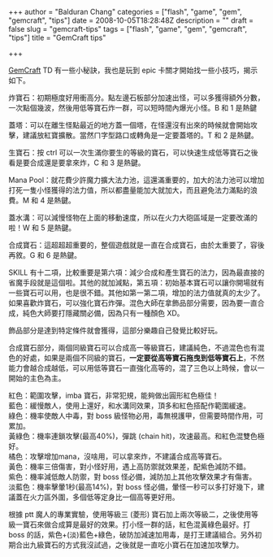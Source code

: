 +++
author = "Balduran Chang"
categories = ["flash", "game", "gem", "gemcraft", "tips"]
date = 2008-10-05T18:28:48Z
description = ""
draft = false
slug = "gemcraft-tips"
tags = ["flash", "game", "gem", "gemcraft", "tips"]
title = "GemCraft tips"

+++


[GemCraft](http://balduran.twbbs.org/2008/10/03/gemcraft-%e5%a5%bd%e7%8e%a9%e7%9a%84-flash-td-%e9%81%8a%e6%88%b2/) TD 有一些小秘訣，我也是玩到 epic 卡關才開始找一些小技巧，揭示如下。

炸寶石：初期極度好用衝高分。點左邊石板部分加速出怪，可以多獲得額外分數，一次點個幾波，然後用低等寶石炸一群，可以短時間內爆光小怪。B 和 1 是熱鍵

蓋塔：可以在離生怪點最近的地方蓋一個塔，在怪還沒有出來的時候就會開始攻擊，建議放紅寶擴散。當然ㄇ字型路口或轉角是一定要蓋塔的。T 和 2 是熱鍵。

生寶石：按 ctrl 可以一次生滿你要生的等級的寶石，可以快速生成低等寶石之後看是要合成還是要拿來炸，C 和 3 是熱鍵。

Mana Pool：就花費少許魔力擴大法力池，這還滿重要的，加大的法力池可以增加打死一隻小怪獲得的法力值，所以都盡量能加大就加大，而且避免法力滿點的浪費。M 和 4 是熱鍵。

蓋水溝：可以減慢怪物在上面的移動速度，所以在火力大砲區域是一定要改滿的啦！W 和 5 是熱鍵。

合成寶石：這超超超重要的，整個遊戲就是一直在合成寶石，由於太重要了，容後再敘。G 和 6 是熱鍵。

SKILL 有十二項，比較重要是第六項：減少合成和產生寶石的法力，因為最直接的省魔手段就是這個啦。其他的就加減點，第五項：初始基本寶石可以讓你開場就有一些寶石可以用，也是很不錯。其他如第一第二項，增加的法力值就真的太少了。如果喜歡炸寶石，可以強化寶石炸彈。混色大師在拿飾品部分需要，因為要一直合成，純色大師要打隱藏關必備，因為只有一種顏色 XD。

飾品部分是達到特定條件就會獲得，這部分樂趣自己發覺比較好玩。

合成寶石部分，兩個同級寶石可以合成高一等級寶石，建議純色，不過混色也有混色的好處，如果是兩個不同級的寶石，**一定要從高等寶石拖曳到低等寶石上**，不然能力會越合成越低，可以用低等寶石一直強化高等的，混了三色以上時候，會以一開始的主色為主。

紅色：範圍攻擊，imba 寶石，非常犯規，能夠做出圓形紅色極佳！  
 藍色：緩慢敵人，使用上還好，和水溝同效果，頂多和紅色搭配作範圍緩速。  
 綠色：機率使敵人中毒，對 boss 級怪物必用，毒無視護甲，但需要時間作用，可累加。  
 黃綠色：機率連鎖攻擊(最高40%)，彈跳 (chain hit)，攻速最高。和紅色混雙色極好。  
 橘色：攻擊增加mana，沒啥用，可以拿來炸，不建議合成高等寶石。  
 黃色：機率三倍傷害，對小怪好用，遇上高防禦就效果差，配紫色減防不錯。  
 紫色：機率減低敵人防禦，對 boss 怪必備，減防加上其他攻擊效果才有傷害。  
 淡藍色：機率擊暈1秒(最高14%)，對 boss 怪必備，暈怪一秒可以多打好幾下，建議蓋在火力區外圍，多個低等定身比一個高等更好用。

根據 ptt 魔人的專業實驗，使用等級三 (菱形) 寶石加上兩次等級二，之後使用等級一寶石來做合成算是最好的效果。打小怪一群的話，紅色混黃綠色最好。打 boss 的話，紫色+(淡)藍色+綠色，破防加減速加用毒，是打王建議組合。另外初期合出九級寶石的方式我沒試過，之後就是一直吃小寶石在加速加攻擊力。

